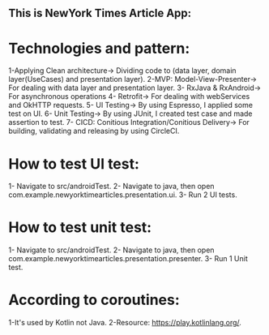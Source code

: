## This is NewYork Times Article App:

# Technologies and pattern:
1-Applying Clean architecture-> Dividing code to (data layer, domain layer(UseCases) and presentation layer).
2-MVP: Model-View-Presenter-> For dealing with data layer and presentation layer.
3- RxJava & RxAndroid-> For asynchronous operations 
4- Retrofit-> For dealing with webServices and OkHTTP requests.
5- UI Testing-> By using Espresso, I applied some test on UI.
6- Unit Testing-> By using JUnit, I created test case and made assertion to test.
7- CICD: Conitious Integration/Conitious Delivery-> For building, validating and releasing by using CircleCI.

# How to test UI test:
1- Navigate to src/androidTest.
2- Navigate to java, then open com.example.newyorktimearticles.presentation.ui.
3- Run 2 UI tests.

# How to test unit test:
1- Navigate to src/androidTest.
2- Navigate to java, then open com.example.newyorktimearticles.presentation.presenter.
3- Run 1 Unit test.

# According to coroutines:
1-It's used by Kotlin not Java.
2-Resource: https://play.kotlinlang.org/.
